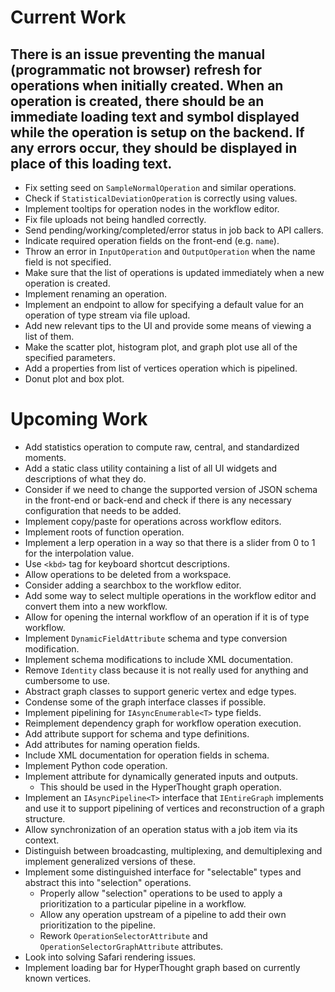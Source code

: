 # Current Work
There is an issue preventing the manual (programmatic not browser) refresh for operations when initially created. When an operation is created, there should be an immediate loading text and symbol displayed while the operation is setup on the backend. If any errors occur, they should be displayed in place of this loading text.
---
- Fix setting seed on `SampleNormalOperation` and similar operations.
- Check if `StatisticalDeviationOperation` is correctly using values.
- Implement tooltips for operation nodes in the workflow editor.
- Fix file uploads not being handled correctly.
- Send pending/working/completed/error status in job back to API callers.
- Indicate required operation fields on the front-end (e.g. `name`).
- Throw an error in `InputOperation` and `OutputOperation` when the name field is not specified.
- Make sure that the list of operations is updated immediately when a new operation is created.
- Implement renaming an operation.
- Implement an endpoint to allow for specifying a default value for an operation of type stream via file upload. 
- Add new relevant tips to the UI and provide some means of viewing a list of them.
- Make the scatter plot, histogram plot, and graph plot use all of the specified parameters.
- Add a properties from list of vertices operation which is pipelined.
- Donut plot and box plot.

# Upcoming Work
- Add statistics operation to compute raw, central, and standardized moments.
- Add a static class utility containing a list of all UI widgets and descriptions of what they do.
- Consider if we need to change the supported version of JSON schema in the front-end or back-end and check if there is any necessary configuration that needs to be added.
- Implement copy/paste for operations across workflow editors.
- Implement roots of function operation.
- Implement a lerp operation in a way so that there is a slider from 0 to 1 for the interpolation value.
- Use `<kbd>` tag for keyboard shortcut descriptions. 
- Allow operations to be deleted from a workspace.
- Consider adding a searchbox to the workflow editor.
- Add some way to select multiple operations in the workflow editor and convert them into a new workflow.
- Allow for opening the internal workflow of an operation if it is of type workflow.
- Implement `DynamicFieldAttribute` schema and type conversion modification.
- Implement schema modifications to include XML documentation.
- Remove `Identity` class because it is not really used for anything and cumbersome to use.
- Abstract graph classes to support generic vertex and edge types.
- Condense some of the graph interface classes if possible.
- Implement pipelining for `IAsyncEnumerable<T>` type fields.
- Reimplement dependency graph for workflow operation execution.
- Add attribute support for schema and type definitions.
- Add attributes for naming operation fields.
- Include XML documentation for operation fields in schema.
- Implement Python code operation.
- Implement attribute for dynamically generated inputs and outputs.
  - This should be used in the HyperThought graph operation.
- Implement an `IAsyncPipeline<T>` interface that `IEntireGraph` implements and use it to support pipelining of vertices and reconstruction of a graph structure.
- Allow synchronization of an operation status with a job item via its context.
- Distinguish between broadcasting, multiplexing, and demultiplexing and implement generalized versions of these.
- Implement some distinguished interface for "selectable" types and abstract this into "selection" operations.
  - Properly allow "selection" operations to be used to apply a prioritization to a particular pipeline in a workflow.
  - Allow any operation upstream of a pipeline to add their own prioritization to the pipeline.
  - Rework `OperationSelectorAttribute` and `OperationSelectorGraphAttribute` attributes.
- Look into solving Safari rendering issues.
- Implement loading bar for HyperThought graph based on currently known vertices.